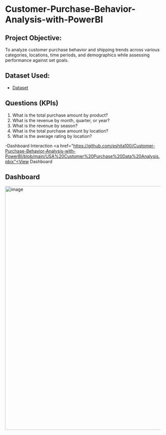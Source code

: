 # Customer-Purchase-Behavior-Analysis-with-PowerBI
## Project Objective:
To analyze customer purchase behavior and shipping trends across various categories, locations, time periods, and demographics while assessing performance against set goals.
## Dataset Used:

- <a href="https://github.com/eshita100/Customer-Purchase-Behavior-Analysis-with-PowerBI/blob/main/purchase_shipping_data.xlsx">Dataset</a>

## Questions (KPIs)
1. What is the total purchase amount by product?
2. What is the revenue by month, quarter, or year?
3. What is the revenue by season?
4. What is the total purchase amount by location?
5. What is the average rating by location?

-Dashboard Interaction  <a href="https://github.com/eshita100/Customer-Purchase-Behavior-Analysis-with-PowerBI/blob/main/USA%20Customer%20Purchase%20Data%20Analysis.pbix"<View Dashboard</a>
## Dashboard

<img width="1384" height="789" alt="image" src="https://github.com/user-attachments/assets/59873f39-f589-4677-b57e-085827637dd3" />
